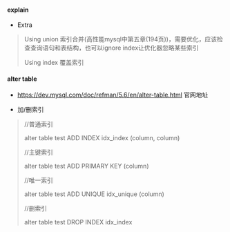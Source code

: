 #### explain

- Extra

> Using union 索引合并(高性能mysql中第五章(194页))，需要优化，应该检查查询语句和表结构，也可以ignore index让优化器忽略某些索引
>
> Using index 覆盖索引

#### alter table 

- https://dev.mysql.com/doc/refman/5.6/en/alter-table.html 官网地址

- 加/删索引

> //普通索引
>
> alter table test ADD INDEX idx_index  (column, column)
>
> //主键索引
>
> alter table test ADD PRIMARY KEY  (column)
>
> //唯一索引
>
> alter table test ADD UNIQUE idx_unique  (column)
>
> //删索引
>
> alter table test DROP INDEX idx_index

